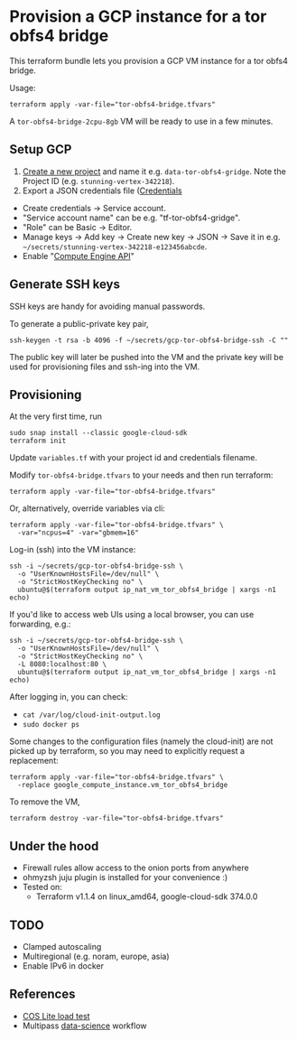 # Provision a GCP instance for a tor obfs4 bridge

This terraform bundle lets you provision a GCP VM instance for a tor obfs4 bridge.

Usage:

```shell
terraform apply -var-file="tor-obfs4-bridge.tfvars"
```

A `tor-obfs4-bridge-2cpu-8gb` VM will be ready to use in a few minutes.

## Setup GCP
1. [Create a new project](https://console.cloud.google.com/cloud-resource-manager)
   and name it e.g. `data-tor-obfs4-gridge`. Note the Project ID (e.g. `stunning-vertex-342218`).
2. Export a JSON credentials file ([Credentials](https://console.cloud.google.com/apis/credentials)
  - Create credentials -> Service account.
  - "Service account name" can be e.g. "tf-tor-obfs4-gridge".
  - "Role" can be Basic -> Editor.
  - Manage keys -> Add key -> Create new key -> JSON -> Save it in e.g.
    `~/secrets/stunning-vertex-342218-e123456abcde`.
  - Enable "[Compute Engine API](https://console.developers.google.com/apis/api/compute.googleapis.com/overview?project=986404459234)"

## Generate SSH keys
SSH keys are handy for avoiding manual passwords.

To generate a public-private key pair,

```shell
ssh-keygen -t rsa -b 4096 -f ~/secrets/gcp-tor-obfs4-bridge-ssh -C ""
```

The public key will later be pushed into the VM and the private key will be
used for provisioning files and ssh-ing into the VM.

## Provisioning

At the very first time, run

```
sudo snap install --classic google-cloud-sdk
terraform init
```

Update `variables.tf` with your project id and credentials filename.

Modify `tor-obfs4-bridge.tfvars` to your needs and then run terraform:

```shell
terraform apply -var-file="tor-obfs4-bridge.tfvars"
```

Or, alternatively, override variables via cli:

```shell
terraform apply -var-file="tor-obfs4-bridge.tfvars" \
  -var="ncpus=4" -var="gbmem=16"
```

Log-in (ssh) into the VM instance:

```shell
ssh -i ~/secrets/gcp-tor-obfs4-bridge-ssh \
  -o "UserKnownHostsFile=/dev/null" \
  -o "StrictHostKeyChecking no" \
  ubuntu@$(terraform output ip_nat_vm_tor_obfs4_bridge | xargs -n1 echo)
```

If you'd like to access web UIs using a local browser, you can use forwarding, e.g.:

```shell
ssh -i ~/secrets/gcp-tor-obfs4-bridge-ssh \
  -o "UserKnownHostsFile=/dev/null" \
  -o "StrictHostKeyChecking no" \
  -L 8080:localhost:80 \
  ubuntu@$(terraform output ip_nat_vm_tor_obfs4_bridge | xargs -n1 echo)
```

After logging in, you can check:
- `cat /var/log/cloud-init-output.log`
- `sudo docker ps`

Some changes to the configuration files (namely the cloud-init) are not picked
up by terraform, so you may need to explicitly request a replacement:

```shell
terraform apply -var-file="tor-obfs4-bridge.tfvars" \
  -replace google_compute_instance.vm_tor_obfs4_bridge
```

To remove the VM,

```shell
terraform destroy -var-file="tor-obfs4-bridge.tfvars"
```

## Under the hood
- Firewall rules allow access to the onion ports from anywhere
- ohmyzsh juju plugin is installed for your convenience :)
- Tested on:
  - Terraform v1.1.4 on linux_amd64, google-cloud-sdk 374.0.0

## TODO
- Clamped autoscaling
- Multiregional (e.g. noram, europe, asia)
- Enable IPv6 in docker

## References
- [COS Lite load test](https://github.com/canonical/cos-lite-bundle/tree/main/tests/load/gcp)
- Multipass [data-science](https://github.com/canonical/multipass-workflows/blob/main/v1/data-science.yaml) workflow
